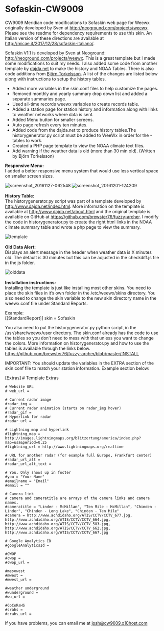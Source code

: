# Sofaskin-CW9009
CW9009 Meridian code modifications to Sofaskin web page for Weewx originally developed by Sven at http://neoground.com/projects/weewx. Please see the readme for dependency requirements to use this skin. An Italian version of these directions are available at http://micae.it/2017/12/28/sofaskin-italiano/. 

Sofaskin V1.1 is developed by Sven at Neoground: http://neoground.com/projects/weewx. This is a great template but I made some modifications to suit my needs. I also added some code from another template by <a href="http://www.dajda.net">dajda.net</a> to make the history and NOAA Tables. There is also code additions from <a href=http://www.torkel.se/weather/index.html> Björn Torkelsson</a>. A list of the changes are listed below along with instructions to setup the history tables. 

- Added more variables in the skin.conf files to help customize the pages. 
- Removed monthly and yearly summary drop down list and added a separate summaries page. 
- Used all-time records weewx variables to create records table.
- Added a station page for station history and information along with links to weather networks where data is sent.  
- Added Menu button for smaller screens.
- Auto page refresh every ten minutes.
- Added code from the dajda.net to produce history tables.The historygenerator.py script must be added to WeeWx in order for the - tables to work.
- Created a PHP page template to view the NOAA climate text files.
- Add warning if the weather data is old (more than 30 min old). (Written by Björn Torkelsson) 

<b>Responsive Menu:</b><br>
I added a better responsive menu system that would use less vertical space on smaller screen sizes.

![screenshot_20161127-062548](https://cloud.githubusercontent.com/assets/22601363/20864991/f2f14eb8-b9c2-11e6-8bba-b4043f425bbb.png)
![screenshot_20161201-124209](https://cloud.githubusercontent.com/assets/22601363/20864992/f4b96654-b9c2-11e6-8346-650fee6db484.png)
<br><br>
<b>History Table:</b><br>
The historygenerator.py script was part of a template developed by http://www.dajda.net/index.html. More information on the template is available at http://www.dajda.net/about.html and the original template is available on GitHub at 
https://github.com/brewster76/fuzzy-archer. I modify the code in historygenerator.py to create the right html links in the NOAA climate summary table and wrote a php page to view the summary. 

![template](https://cloud.githubusercontent.com/assets/22601363/20864962/3f40b91c-b9c2-11e6-8298-75bec529dc40.jpg)
<br><br>
<b>Old Data Alert:</b><br>
Displays an alert message in the header when weather data is X minutes old. The default is 30 minutes but this can be adjusted in the checkdiff.js file in the js folder. 

![olddata](https://cloud.githubusercontent.com/assets/22601363/21075763/496c385c-bed7-11e6-82e8-789ffa300601.jpg)
<br><br>
<b>Installation instructions:</b><br>
Installing the template is just like installing most other skins. You need to place the skin files in it’s own folder in the /etc/weewx/skins directory. You also need to change the skin variable to the new skin directory name in the weewx.conf file under Standard Reports. 

Example:<br>
[[StandardReport]]
skin = Sofaskin 

You also need to put the historygenerator.py python script, in the /usr/share/weewx/user directory. The skin.conf already has the code to use the tables so you don’t need to mess with that unless you want to change the colors. More information on historygenerator.py and how to use the tables is available through the links below.
https://github.com/brewster76/fuzzy-archer/blob/master/INSTALL

IMPORTANT:
You should update the variables in the EXTRA section of the skin.conf file to match your station information. Example section below:

[Extras]
    # Template Extras
 
    # Website URL
    # web_url = 

    # Current radar image
    #radar_img = 
    # Current radar animation (starts on radar_img hover)
    #radar_gif = 
    # Hyperlink for radar
    #radar_url = 

    # Lightning map and hyperlink
    #lightning_map = http://images.lightningmaps.org/blitzortung/america/index.php?map=usa&period=0.25
    #lightning_url = http://www.lightningmaps.org/realtime 

    # URL for another radar (for example full Europe, Frankfurt center)
    #radar_url_alt = 
    #radar_url_alt_text = 

    # You. Only shows up in footer
    #you = "Your Name"
    #emailname = "Email"
    #email = ""
    
    # Camera link
    # camera and cameratitle are arrays of the camera links and camera names. 
    #cameratitle = "Linder - McMillan", "Ten Mile - McMillan", "Chinden - Linder", "Chinden - Long Lake", "Chinden - Ten Mile"
    #camera = http://www.achdidaho.org/ATIS/CCTV/CCTV_677.jpg, http://www.achdidaho.org/ATIS/CCTV/CCTV_664.jpg, http://www.achdidaho.org/ATIS/CCTV/CCTV_583.jpg, http://www.achdidaho.org/ATIS/CCTV/CCTV_662.jpg, http://www.achdidaho.org/ATIS/CCTV/CCTV_667.jpg  
    
    # Google Analytics ID
    #googleAnalyticsId = 

    #CWOP
    #cwop = 
    #cwop_url = 

    #mesowest
    #mwest = 
    #mwest_url = 

    #weather underground
    #wunderground = 
    #wu_url = 

    #CoCoRaHS
    #crahs = 
    #crahs_url = 

If you have problems, you can email me at josh@cw9009.x10host.com  
